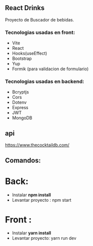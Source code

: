 ## React Drinks 
Proyecto de Buscador de bebidas.

### Tecnologias usadas en front:
- Vite
- React
- Hooks(useEffect)
- Bootstrap
- Yup
- Formik (para validacion de formulario)
### Tecnologias usadas en backend:
- Bcryptjs
- Cors
- Dotenv
- Express
- JWT
- MongoDB

## api
https://www.thecocktaildb.com/

## Comandos:
# Back: 
 - Instalar <strong>npm install</strong>
 - Levantar proyecto : npm start
# Front :
- Instalar <strong> yarn install</strong>
- Levantar proyecto: yarn  run dev
